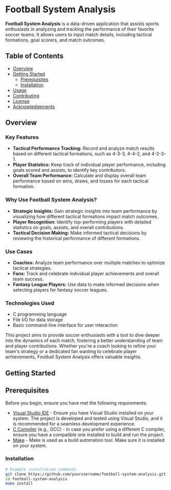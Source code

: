 # Football System Analysis

**Football System Analysis** is a data-driven application that assists sports enthusiasts in analyzing and tracking the performance of their favorite soccer teams. It allows users to input match details, including tactical formations, goal scorers, and match outcomes.

## Table of Contents

- [Overview](#overview)
- [Getting Started](#getting-started)
  - [Prerequisites](#prerequisites)
  - [Installation](#installation)
- [Usage](#usage)
- [Contributing](#contributing)
- [License](#license)
- [Acknowledgements](#acknowledgements)

## Overview

### Key Features

- **Tactical Performance Tracking:** Record and analyze match results based on different tactical formations, such as 4-3-3, 4-4-2, and 4-2-3-1.
- **Player Statistics:** Keep track of individual player performance, including goals scored and assists, to identify key contributors.
- **Overall Team Performance:** Calculate and display overall team performance based on wins, draws, and losses for each tactical formation.

### Why Use Football System Analysis?

- **Strategic Insights:** Gain strategic insights into team performance by visualizing how different tactical formations impact match outcomes.
- **Player Recognition:** Identify top-performing players with detailed statistics on goals, assists, and overall contributions.
- **Tactical Decision Making:** Make informed tactical decisions by reviewing the historical performance of different formations.

### Use Cases

- **Coaches:** Analyze team performance over multiple matches to optimize tactical strategies.
- **Fans:** Track and celebrate individual player achievements and overall team success.
- **Fantasy League Players:** Use data to make informed decisions when selecting players for fantasy soccer leagues.

### Technologies Used

- C programming language
- File I/O for data storage
- Basic command-line interface for user interaction

This project aims to provide soccer enthusiasts with a tool to dive deeper into the dynamics of each match, fostering a better understanding of team and player contributions. Whether you're a coach looking to refine your team's strategy or a dedicated fan wanting to celebrate player achievements, Football System Analysis offers valuable insights.

## Getting Started

## Prerequisites

Before you begin, ensure you have met the following requirements:

- [Visual Studio IDE](https://visualstudio.microsoft.com/) - Ensure you have Visual Studio installed on your system. The project is developed and tested using Visual Studio, and it is recommended for a seamless development experience.
- [C Compiler](https://gcc.gnu.org/) (e.g., GCC) - In case you prefer using a different C compiler, ensure you have a compatible one installed to build and run the project.
- [Make](https://www.gnu.org/software/make/) - Make is used as a build automation tool. Make sure it is installed on your system.

### Installation

```bash
# Example installation commands
git clone https://github.com/yourusername/football-system-analysis.git
cd football-system-analysis
make install
